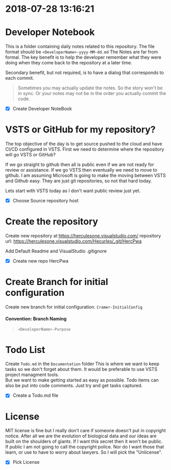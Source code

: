 # 2018-07-28 13:16:21

# Developer Notebook
This is a folder containing daily notes related to this repository.
The file format should be `<DeveloperName>-yyyy-MM-dd.md`
The Notes are far from formal.  The key benefit is to help the developer
remember what they were doing when they come back to the repository at a later time.

Secondary benefit, but not required, is to have a dialog that corresponds to each commit.

> Sometimes you may actually update the notes. So the story won't be in sync.
> Or your notes may not be in the order you actually commit the code. 

- [X] Create Developer NoteBook

# VSTS or GitHub for my repository?

The top objective of the day is to get source pushed to the cloud and have CI/CD configured in VSTS.
First we need to determine where the repository will go VSTS or GitHub?

If we go straight to github then all is public even if we are not ready for review or
assistance.  If we go VSTS then eventually we need to move to github.
I am assuming Microsoft is going to make the moving between VSTS and Github easy.
They are just git repositories, so not that hard today.

Lets start with VSTS today as I don't want public review just yet.

- [x] Choose Source repository host

# Create the repository

Create new repository at https://herculesone.visualstudio.com/
repository url: https://herculesone.visualstudio.com/Hecurles/_git/HercPwa

Add Default Readme and VisualStudio .gitignore 

- [x] Create new repo HercPwa

# Create Branch for initial configuration

Create new branch for initial configuration. `Cramer-InitialConfig`

#### Convention: Branch Naming
> `<DeveloperName>-Purpose`
> 
# Todo List

Create `Todo.md` in the `Documentation` folder
This is where we want to keep tasks so we don't forget about them.
It would be preferable to use VSTS project managment tools.  
But we want to make getting started as easy as possible.
Todo items can also be put into code comments.
Just try and get tasks captured.

- [X] Create a Todo.md file 

# License

MIT license is fine but I really don't care if someone doesn't put in copyright notice.
After all we are the evolution of biological data and our ideas are built on 
the shoulders of giants.  If I want this secret then it won't be public.
If public I am not going to call the copyright police. Nor do I want those that learn,
or use to have to worry about lawyers.
So I will pick the "Unlicense".

- [X] Pick License